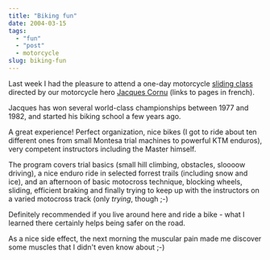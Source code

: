 ```yaml
---
title: "Biking fun"
date: 2004-03-15
tags: 
  - "fun"
  - "post"
  - motorcycle
slug: biking-fun
---
```


Last week I had the pleasure to attend a one-day motorcycle [sliding class](http://www.cornu-moto.ch/f/cours/B1.htm) directed by our motorcycle hero [Jacques Cornu](http://www.cornu-moto.ch/f/default.htm) (links to pages in french).

Jacques has won several world-class championships between 1977 and 1982, and started his biking school a few years ago.

A great experience! Perfect organization, nice bikes (I got to ride about ten different ones from small Montesa trial machines to powerful KTM enduros), very competent instructors including the Master himself.

The program covers trial basics (small hill climbing, obstacles, sloooow driving), a nice enduro ride in selected forrest trails (including snow and ice), and an afternoon of basic motocross technique, blocking wheels, sliding, efficient braking and finally trying to keep up with the instructors on a varied motocross track (only _trying_, though ;-)

Definitely recommended if you live around here and ride a bike - what I learned there certainly helps being safer on the road.

As a nice side effect, the next morning the muscular pain made me discover some muscles that I didn't even know about ;-)
